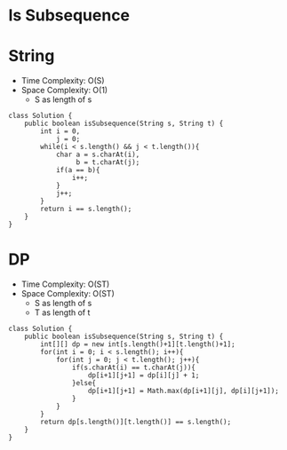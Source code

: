 # Is Subsequence
# String
* Time Complexity: O(S)
* Space Complexity: O(1)
	* S as length of s 
```
class Solution {
    public boolean isSubsequence(String s, String t) {
        int i = 0,
            j = 0;
        while(i < s.length() && j < t.length()){
            char a = s.charAt(i),
                 b = t.charAt(j);
            if(a == b){
                i++; 
            }
            j++;
        }
        return i == s.length();
    }
}
```
# DP
* Time Complexity: O(ST)
* Space Complexity: O(ST)
	* S as length of s 
	* T as length of t
```
class Solution {
    public boolean isSubsequence(String s, String t) {
        int[][] dp = new int[s.length()+1][t.length()+1];
        for(int i = 0; i < s.length(); i++){
            for(int j = 0; j < t.length(); j++){
                if(s.charAt(i) == t.charAt(j)){
                    dp[i+1][j+1] = dp[i][j] + 1;
                }else{
                    dp[i+1][j+1] = Math.max(dp[i+1][j], dp[i][j+1]);
                }
            }
        }
        return dp[s.length()][t.length()] == s.length();
    }
}
```